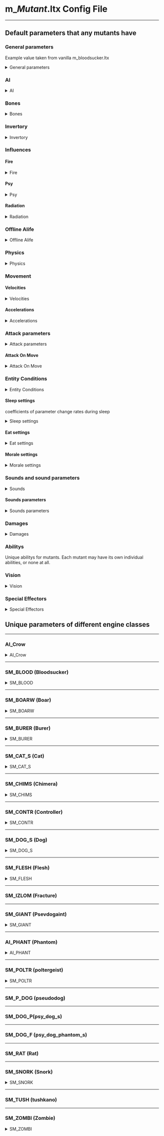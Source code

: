# m_*Mutant*.ltx Config File

___

## Default parameters that any mutants have

### General parameters

Example value taken from vanilla m_bloodsucker.ltx

<details>
    <summary>General parameters</summary>

| Parameter Name | Parameter Description | Example value | Parameter Possible Values and their descriptions |
---|---|---|---|
| GroupControlSection |  | spawn_group |  |
| SpaceRestrictionSection |  | space_restrictor<br> zone_mosquito_bald<br> zone_witches_galantine<br> zone_burning_fuzz1<br> zone_mincer<br> zone_gravi_zone |  |
| $spawn |  | "monsters\bloodsuckers\bloodsucker_base" |  |
| $npc |  | on |  |
| $prefetch | Preload order? | 16 |  |
| visual | Model of a living mutant | monsters\krovosos\krovosos |  |
| corpse_visual | Dead mutant model | monsters\krovosos\krovosos_dead |  |
| destroyed_vis_name | visual, what remains when destroying a monster in an anomaly |  |  |
| cform | parameter for dynamic objects; necessary for correct creation of the skeleton model | skeleton | skeleton |
| class | engine mutant class | SM_BLOOD | SM_BLOOD -  |
| script_binding  |  | bind_monster.bind |  |
| rank |  | 16 |  |
| spec_rank | Monster rank displayed in statistics | normal |  |
| community | What type of monster belongs to | bloodsucker | Taken from game_relations.ltx |
| species | biological species | bloodsucker |  |
| monster_type |  |  |  |
| can_spawn_phantom | Can spawn phantoms | true |  |
| spawn_phantom |  | m_phantom_bloodsucker |  |
| killer_clsids | Game classes of objects from which a mutant can die in offline | Z_MINCER<br> Z_GALANT<br> ZS_BFUZZ<br> ZS_MBALD<br> ZS_GALAN<br> ZS_MINCE |  |
| material | Mutant material specified in [Materials](../../main-folders-and-files/shaders-list/materials-list.md) | creatures\medium |  |
| selector_approach |  |  |  |
| terrain |  | bloodsucker_terrain |  |
| step_params | Step parameters | m_bloodsucker_step_params |  |
| LegsCount | Legs count | 2 |  |

</details>

### AI

<details>
    <summary>AI</summary>

| Parameter Name | Parameter Description | Example value | Parameter Possible Values and their descriptions |
---|---|---|---|
| DayTime_Begin | Beginning of a mutant's day | 22 | Game Time |
| DayTime_End | End of a mutant's day | 5 | Game Time |
| Min_Satiety | Minimum hunger value | 0.000055 |  |
| Max_Satiety | Maximum hunger value | 0.9 |  |
| ef_creature_type | Mutant AI type ([Evaluation Function](../../main-folders-and-files/file-formats/index.html#efd-evaluation-function-data)) | 13 | -1 - No AI?<br> 1 - ?<br> 2 - Rat<br> 3 - Zombie<br> 4 - Zombified Man?<br> 5 - Poltergeist<br> 6 - Blind Dog<br> 7 - Flesh<br> 8 - ?<br> 9 - ?<br> 10 - ?<br> 11 - Boar<br> 12 - Controller<br> 13 - Bloodsucker<br> 14 - Soldier?<br> 15 - ?<br> 16 - Military Stalker?<br> 17 - Stalker<br> 18 - Burer<br> 19 - Psevdogiant<br> 20 - Chimera<br> 21 - Fracture |
| ef_weapon_type |  | 2 |  |
| ef_detector_type | Type of detector used ([Evaluation Function](../../main-folders-and-files/file-formats/index.html#efd-evaluation-function-data)) | 1 | 1 - no detector<br> 2 - simple detector<br> 3 - visual detector |
| panic_threshold  | The threshold below which there will be panic | 0.01 |  |
| weapon_usage | Ability to use weapons(?) | 0 |  |

</details>

### Bones

<details>
    <summary>Bones</summary>

| Parameter Name | Parameter Description | Example value | Parameter Possible Values and their descriptions |
---|---|---|---|
| bone_head  |  | bip01_head | bone name |
| bone_fire |  | bip01_head | bone name |
| bone_eye_left |  | bip01_ponytail1 | bone name |
| bone_eye_right |  | bip01_ponytail2 | bone name |
| bone_spin |  | bip01_spine1 | bone name |

</details>

### Invertory

<details>
    <summary>Invertory</summary>

| Parameter Name | Parameter Description | Example value | Parameter Possible Values and their descriptions |
---|---|---|---|
| icon | Icon in inventory | ui_npc_monster_krovosos |  |
| Spawn_Inventory_Item_Section | What can be found during the search  | mutant_krovosos_jaw | Taken from the file monster_items.ltx |
| Spawn_Inventory_Item_Probability | The chance of a body part falling out  | 0.0 | if you set it to 1.0, it will always fall out. If set to 2.0, two pieces will fall out. |

</details>

### Influences

#### Fire

<details>
    <summary>Fire</summary>

| Parameter Name | Parameter Description | Example value | Parameter Possible Values and their descriptions |
---|---|---|---|
| fire_max_distance |  | 0 |  |
| fire_max_power |  | 5 |  |
| fire_linear_factor |  | 0 |  |
| fire_quadratic_factor |  | 0.025 |  |

</details>

#### Psy

<details>
    <summary>Psy</summary>

| Parameter Name | Parameter Description | Example value | Parameter Possible Values and their descriptions |
---|---|---|---|
| psy_max_distance |  | 0 |  |
| psy_max_power |  | 5 |  |
| psy_linear_factor |  | 0.05 |  |
| psy_quadratic_factor |  | 0 |  |

</details>

#### Radiation

<details>
    <summary>Radiation</summary>

| Parameter Name | Parameter Description | Example value | Parameter Possible Values and their descriptions |
---|---|---|---|
| radiation_max_distance |  | 0 |  |
| radiation_max_power |  | 0.01 |  |
| radiation_linear_factor |  | 1 |  |
| radiation_quadratic_factor |  | 1 |  |
| radiation_pp_effector_name |  | postprocess_rad |  |
| radiation_pp_highest_at |  | 0.02 |  |

</details>

### Offline Alife

<details>
    <summary>Offline Alife</summary>

| Parameter Name | Parameter Description | Example value | Parameter Possible Values and their descriptions |
---|---|---|---|
| Scheduled |  | on |  |
| Human |  | off |  |
| Health | amount of lives in offline | 700 |  |
| MinSpeed | minimum speed to move in offline | 2.0 |  |
| MaxSpeed | maximum speed to move in offline | 4.5 |  |
| going_speed |  | 3.0 |  |
| current_level_going_speed |  | 3.0 |  |
| search_speed |  |  |  |
| smart_terrain_choose_interval |  | 00:15:00 |  |

</details>

### Physics

<details>
    <summary>Physics</summary>

| Parameter Name | Parameter Description | Example value | Parameter Possible Values and their descriptions |
---|---|---|---|
| ph_box0_center |  | 0.0,  0.9,  0.0 |  |
| ph_box0_size |  | 0.35, 0.9,  0.35 |  |
| ph_box1_center |  | 0.0,  0.6,  0.0 |  |
| ph_box1_size |  | 0.40, 0.6,  0.40 |  |
| ph_foot_size |  | 0.20, 0.23, 0.20 |  |
| ph_crash_speed_min |  | 100 |  |
| ph_crash_speed_max |  | 200 |  |
| ph_collision_damage_factor |  | 0.1 |  |
| ph_mass |  | 150 |  |
| ph_skeleton_airr_lin_factor |  | 2.0 |  |
| ph_skeleton_airr_ang_factor |  | 0.0 |  |
| ph_skeleton_hinger_factor1 |  | 1.0 |  |
| ph_skeleton_ddelay | Time of change in the value of friction in the joint since the creation of the shell | 15.0 |  |
| ph_skel_fatal_impulse_factor |  | 12.0 |  |
| ph_after_death_velocity_factor |  | 0.75 |  |
| ph_skel_shot_up_factor |  | 0.25 |  |

</details>

### Movement

#### Velocities

<details>
    <summary>Velocities</summary>

| Parameter Name | Parameter Description | Example value | Parameter Possible Values and their descriptions |
---|---|---|---|
| Velocity_Stand |  |  |  |
| Velocity_RunFwdNormal | running speed |  |  |
| Velocity_RunFwdDamaged | running speed when wounded |  |  |
| Velocity_WalkFwdNormal | step velocity |  |  |
| Velocity_WalkFwdDamaged | step velocity when wounded |  |  |
| Velocity_Drag | velocity when dragging an object |  |  |
| Velocity_Steal | sneak velocity |  |  |

</details>

#### Accelerations

<details>
    <summary>Accelerations</summary>

| Parameter Name | Parameter Description | Example value | Parameter Possible Values and their descriptions |
---|---|---|---|
| Accel_Generic | Total mutant speed | 1.5 |  |
| Accel_Calm | Mutant acceleration at calm | 2.5 |  |
| Accel_Aggressive | Mutant acceleration in an aggressive state | 20.0 |  |

</details>

### Attack parameters

<details>
    <summary>Attack parameters</summary>

| Parameter Name | Parameter Description | Example value | Parameter Possible Values and their descriptions |
---|---|---|---|
| MinAttackDist | Minimum attack distance | 2.0 |  |
| MaxAttackDist | Maximum attack distance | 2.8 |  |
| EffectDistance |  | 20.0 |  |
| hit_type | Type of damage to the target | wound |  |
| as_min_dist |  | 2.0 |  |
| as_step |  | 0.0 |  |
| Run_Attack_Dist |  | 3.5, 4.5 |  |
| Run_Attack_Delay |  | 1000, 3000 |  |
| attack_params |  | m_bloodsucker_attack_params |  |
| attack_effector |  | m_bloodsucker_attack_effector |  |
| Melee_Rotation_Factor | Angular velocity during melee | 2.0 |  |

</details>

#### Attack On Move

<details>
    <summary>Attack On Move</summary>

| Parameter Name | Parameter Description | Example value | Parameter Possible Values and their descriptions |
---|---|---|---|
| aom_enabled | Whether the ability to attack on the move is enabled | 1 |  |
| aom_only_jump | Ability to attack only when jumping(?) | 1 |  |
| aom_animation_left |  | stand_run_attack_right_ |  |
| aom_animation_right |  | stand_run_attack_left_ |  |
| aom_far_radius |  | 15 |  |
| aom_max_go_close_time |  | 8 |  |
| aom_prepare_time  |  | 5 |  |
| aom_attack_radius |  | 1 |  |
| aom_update_side_period |  | 4 |  |
| aom_prediction_factor |  | 1.2 |  |

</details>

### Entity Conditions

<details>
    <summary>Entity Conditions</summary>

| Parameter Name | Parameter Description | Example value | Parameter Possible Values and their descriptions |
---|---|---|---|
| satiety_v | Rate of decrease in satiety over time | 0.0001 |  |
| radiation_v | Radiation reduction rate | 0.00001 |  |
| satiety_power_v | Increasing stamina with decreasing satiety | 0.005 |  |
| satiety_health_v | Increasing health with decreasing satiety | 0.001 |  |
| satiety_critical | The critical satiety value at which health begins to decrease |  |  |
| radiation_health_v | Reduced health when exposed to radiation | 0.0 |  |
| morale_v | Rate of Moral Restoration | 0.01 |  |
| health_hit_part | the percentage of the hit that goes to take away health(?) | 1.0 |  |
| power_hit_part | the percentage of the hit that goes to take away power(?) | 1.0 |  |
| psy_health_v | Speed of psy health recovery | 0.1 |  |
| health_restore_v | Restoring health over time(?) | 0.0001 |  |
| immunities_sect | Mutant immunities section | bloodsucker_immunities |  |
| protections_sect | Mutant protections section | bloodsucker_protections |  |
| bleeding_v | Blood loss at nominal wound per second | 0.008 |  |
| wound_incarnation_v | the steepness of the healing curve (what percentage of the wound remains after healing in a game second)(?) | 0.02 |  |
| min_wound_size | Minimum value at which bleeding will start | 0.0226 |  |
| DamagedThreshold | The value at which the wound animation starts to play | 0.36 |  |

</details>

#### Sleep settings

coefficients of parameter change rates during sleep

<details>
    <summary>Sleep settings</summary>

| Parameter Name | Parameter Description | Example value | Parameter Possible Values and their descriptions |
---|---|---|---|
| sleep_health | Restoring health when sleeping(?) | 1.0 |  |
| sleep_power | Recovering strength when sleeping | 1.0 |  |
| sleep_satiety | Decreased strength when sleeping | 1.0 |  |
| sleep_radiation | damage from radiation while sleeping in a radioactive zone | 1.0 |  |
| sleep_psy_health | Restoring psi health when sleeping(?) | 1.0 |  |

</details>

#### Eat settings

<details>
    <summary>Eat settings</summary>

| Parameter Name | Parameter Description | Example value | Parameter Possible Values and their descriptions |
---|---|---|---|
| eat_freq | bite frequency | 5.0 | Specified in seconds |
| eat_slice | increase in satiety at one bite | 0.05 |  |
| eat_slice_weight | reduction of food from a corpse in one bite | 10.0 |  |
| satiety_threshold | If the value is lower than specified, the monster becomes hungry | 0.8 |  |
| distance_to_corpse | Distance to corpse to start playing eating animation | 0.8 |  |

</details>

#### Morale settings

<details>
    <summary>Morale settings</summary>

| Parameter Name | Parameter Description | Example value | Parameter Possible Values and their descriptions |
---|---|---|---|
| Morale_Hit_Quant |  | 0.1 |  |
| Morale_Attack_Success_Quant | increase in morale during a successful attack | 0.1 |  |
| Morale_Take_Heart_Speed |  | 0.1 |  |
| Morale_Despondent_Speed |  | 0.01 |  |
| Morale_Stable_Speed |  | 0.01 |  |
| Morale_Despondent_Threashold |  | 0.5 |  |

</details>

### Sounds and sound parameters

<details>
    <summary>Sounds</summary>

| Parameter Name | Parameter Description | Example value | Parameter Possible Values and their descriptions |
---|---|---|---|
| sound_idle | Idle sound | monsters\bloodsucker\idle_ |  |
| sound_eat | sound of eating | monsters\bloodsucker\eat_ |  |
| sound_aggressive | sound of aggression | monsters\bloodsucker\sucker_breath_mix_ |  |
| sound_attack_hit | Sound of attack | monsters\bloodsucker\attack_hit_ |  |
| sound_take_damage | sound of taking damage | monsters\bloodsucker\hit_ |  |
| sound_die | Sound of death | monsters\bloodsucker\die_ |  |
| sound_panic | Sound of panic | monsters\bloodsucker\hit_ |  |
| sound_die_in_anomaly | Sound when dying in an anomaly |  |  |
| sound_distant_idle |  | monsters\bloodsucker\die_ |  |

</details>

#### Sounds parameters

<details>
    <summary>Sounds parameters</summary>

| Parameter Name | Parameter Description | Example value | Parameter Possible Values and their descriptions |
---|---|---|---|
| distant_idle_sound_delay |  | 80000 |  |
| distant_idle_sound_range |  | 100.0 |  |
| idle_sound_delay | random delay between sound playback at idle | 95000 | 0 to N |
| eat_sound_delay | random delay between playing the sound of eating | 3000 | 0 to N |
| attack_sound_delay | random delay between sound playback on attack | 1000 | 0 to N |
| SoundThreshold |  | 0.05 | range [0 - 1] |
| max_hear_dist | Distance at which sounds are heard | 60 |  |

</details>

### Damages

<details>
    <summary>Damages</summary>

| Parameter Name | Parameter Description | Example value | Parameter Possible Values and their descriptions |
---|---|---|---|
| damage | m_bloodsucker_damage |  |  |
| critical_wound_threshold | Critical wound threshold | -1 |  |
| critical_wound_decrease_quant |  | 0 |  |
| critical_wound_anim_head |  | critical_hit_torso_0 |  |
| critical_wound_bones_head |  | bloodsucker_critical_wound_bones_head |  |
| critical_wound_anim_torso |  | critical_hit_torso_0 |  |
| critical_wound_bones_torso |  | bloodsucker_critical_wound_bones_torso |  |
| critical_wound_anim_legs |  | critical_hit_torso_0 |  |
| critical_wound_bones_legs |  | bloodsucker_critical_wound_bones_legs |  |

</details>

### Abilitys

Unique abilitys for mutants. Each mutant may have its own individual abilities, or none at all.

### Vision

<details>
    <summary>Vision</summary>

| Parameter Name | Parameter Description | Example value | Parameter Possible Values and their descriptions |
---|---|---|---|
| eye_fov | Field of view | 180 |  |
| eye_range | Visibility range | 150 |  |
| DynamicObjectsCount | Determines how many objects the mutant can remember seeing | 32 |  |
| vision_free_section |  | bloodsucker_vision_free |  |
| vision_danger_section |  | bloodsucker_vision_danger |  |
| min_view_distance | Minimum visibility distance | 0.8 | coefficient, which is multiplied by eye_range, depending on the angle |
| max_view_distance | Maximum visibility distance | 1.0 | coefficient, which is multiplied by eye_range, depending on the angle |
| visibility_threshold | value, when the sum is reached, the object is considered visible | 190.0 |  |
| always_visible_distance |  | 0.05 |  |
| time_quant | Used when calculating the visibility of one creature to another (the formula involves time, time quantum, illumination, speed of an object, and distance to it) | 0.0005 |  |
| decrease_value | the value by which the weight is reduced if the object is caught in the frustum, but is detached for some reason | 0.01 |  |
| velocity_factor |  | 0.2 |  |
| luminocity_factor | light factor (for Actor only) | 0.6 |  |
| transparency_threshold |  | 0.1 |  |
| feel_enemy_who_just_hit_max_distance | the distance at which the monster will sense the shooter in any case | 350 |  |

</details>

### Special Effectors

<details>
    <summary>Special Effectors</summary>

| Parameter Name | Parameter Description | Example value | Parameter Possible Values and their descriptions |
---|---|---|---|
| duality_h |  | 0.08 |  |
| duality_v |  | 0.06 |  |
| blur |  | 0.71 |  |
| gray |  | 0.5 |  |
| noise_intensity |  | 0.5 |  |
| noise_grain |  | 0.3 |  |
| noise_fps |  | 30 |  |
| color_base |  | 0.255,0.0,0.0 |  |
| color_gray |  | 0.333,0.333,0.333 |  |
| color_add |  | 0,0,0 |  |
| time |  | 0.65 |  |
| time_attack | fade in | 0.1 |  |
| time_release | fade out | 0.45 |  |
| ce_time |  | 0.6 |  |
| ce_amplitude |  | 10 |  |
| ce_period_number |  | 1.0 |  |
| ce_power |  | 2.0 |  |
| skin_armor |  | 0.3 |  |
| hit_fraction_monster |  | 0.5 |  |

</details>

## Unique parameters of different engine classes

___

### AI_Crow

<details>
    <summary>AI_Crow</summary>

| Parameter Name | Parameter Description | Example value | Parameter Possible Values and their descriptions |
---|---|---|---|
| speed |  | 6.0 |  |
| angular_speed |  | 0.1 |  |
| goal_change_delta |  | 5.0 |  |
| min_height |  | 30 |  |
| goal_variability |  | 50.0, 10.0, 50.0 |  |
| idle_sound_delta |  | 400.f |  |

</details>

___

### SM_BLOOD (Bloodsucker)

<details>
    <summary>SM_BLOOD</summary>

#### Sounds

| Parameter Name | Parameter Description | Example value | Parameter Possible Values and their descriptions |
---|---|---|---|
| Sound_Growl |  | monsters\bloodsucker\sucker_growl_ |  |
| Sound_Alien |  | monsters\bloodsucker\sucker_breath_ |  |
| Sound_Invisibility_Change_State |  | monsters\bloodsucker\invisible |  |
| Sound_Vampire_Grasp |  | monsters\bloodsucker\vampire_grasp |  |
| Sound_Vampire_Sucking |  | monsters\bloodsucker\vampire_sucking |  |
| Sound_Vampire_Hit |  | monsters\bloodsucker\vampire_hit |  |
| Sound_Vampire_StartHunt |  | monsters\bloodsucker\vampire_grasp |  |

#### Velocities

| Parameter Name | Parameter Description | Example value | Parameter Possible Values and their descriptions |
---|---|---|---|
| Velocity_Invisible_Linear |  | 5.0 |  |
| Velocity_Invisible_Angular |  | 4.62 |  |

#### Abilitys

##### Invisible Ability

| Parameter Name | Parameter Description | Example value | Parameter Possible Values and their descriptions |
---|---|---|---|
| Particle_Invisible |  | anomaly2\bloodsucker_shield |  |
| Particles_Invisible_Tracks |  | monsters\bloodsucker_step |  |
| Particles_Invisible_Tracks_Freq |  | 70 |  |
| Invisibility_BlinkTime |  | 300 |  |
| Invisibility_BlinkMicroInterval |  | 30 |  |
| Invisibility_EnergySpeed |  | 0.05 |  |
| full_visibility_radius |  | 5 |  |
| partial_visibility_radius |  | 9 |  |
| no_visibility_radius |  | 14 |  |
| visibility_state_change_min_delay |  | 1000 |  |

#### Vampire Ability

| Parameter Name | Parameter Description | Example value | Parameter Possible Values and their descriptions |
---|---|---|---|
| Vampire_Delay |  | 5000 |  |
| Vampire_Want_Speed |  | 0.1 |  |
| Vampire_Wound |  | 0.2 |  |
| Vampire_GainHealth | how many hp to restore? | 0.65 |  |
| Vampire_Sufficient_Hits |  | 5 |  |
| Vampire_Distance |  | 1 |  |
| vampire_effector |  | m_bloodsucker_vampire_effector |  |

#### Predator Ability

| Parameter Name | Parameter Description | Example value | Parameter Possible Values and their descriptions |
---|---|---|---|
| Predator_Visual | Visual in invisibility | monsters\krovosos\krovosos_xray |  |

</details>

___

### SM_BOARW (Boar)

<details>
    <summary>SM_BOARW</summary>

| Parameter Name | Parameter Description | Example value | Parameter Possible Values and their descriptions |
---|---|---|---|
| actor_restrictor |  | medium_monster |  |

### Abilitys

#### Squad seperation behaviour Ability

| Parameter Name | Parameter Description | Example value | Parameter Possible Values and their descriptions |
---|---|---|---|
| separate_factor | pushing force | 0.8 |  |
| separate_range | radius in which the pushing acts | 3 |  |

</details>

___

### SM_BURER (Burer)

<details>
    <summary>SM_BURER</summary>

#### Sounds

| Parameter Name | Parameter Description | Example value | Parameter Possible Values and their descriptions |
---|---|---|---|
| sound_tele_hold |  | monsters\burer\burer_tele_hold |  |
| sound_tele_throw |  | monsters\burer\burer_tele_throw |  |
| sound_gravi_wave |  |  |  |
| sound_tele_attack |  |  |  |
| scan_sound |  | monsters\burer\burer_scan_affect_0 |  |

### Abilitys

#### Shield Ability

| Parameter Name | Parameter Description | Example value | Parameter Possible Values and their descriptions |
---|---|---|---|
| shield_cooldown |  | 3000 |  |
| shield_time |  | 3000 |  |
| shield_keep_particle |  | artefact\af_thermal_hide |  |
| shield_keep_particle_period |  | 300 |  |
| Particle_Shield |  | artefact\af_thermal_hide |  |

#### Anti-aim Ability

| Parameter Name | Parameter Description | Example value | Parameter Possible Values and their descriptions |
---|---|---|---|
| anti_aim_timeout |  | 2 | sec |
| anti_aim_effectors |  | effector_monster_hit_1, effector_monster_hit_2, effector_monster_hit_3, effector_monster_hit_4 |  |
| anti_aim_animation |  | stand_stamina_attack_ |  |
| anti_aim_max_angle |  | 0.3 |  |
| anti_aim_detection_gain_speed |  | 10 |  |
| anti_aim_detection_loose_speed |  | 0.1 |  |
| weapon_drop_velocity |  | 8 |  |
| weapon_drop_stamina_k |  | 0.6 | IF player stamina < stamina_hit*inv_weight(weapon param)*weapon_drop_stamina_k THEN weapon is dropped |
| weight_to_stamina_hit |  | 0.11 | kg to stamina % |

#### Gravi Ability

| Parameter Name | Parameter Description | Example value | Parameter Possible Values and their descriptions |
---|---|---|---|
| Gravi_Cooldown |  | 6840 | milisec |
| Gravi_MinDist |  | 1 | meter |
| Gravi_MaxDist |  | 18 | meter |
| Gravi_Speed |  | 33 | meter/sec |
| Gravi_Step |  | 2 | meter |
| Gravi_Time_To_Hold |  | 1940 | milisec |
| Gravi_Radius |  | 3.0 |  |
| Gravi_Impulse_To_Objects |  | 70.0 |  |
| Gravi_Impulse_To_Enemy |  | 330.0 |  |
| Gravi_Hit_Power |  | 0.61 |  |

#### Tele Ability

| Parameter Name | Parameter Description | Example value | Parameter Possible Values and their descriptions |
---|---|---|---|
| Tele_Max_Handled_Objects |  | 3 |  |
| Tele_Max_Time | max time to be in telekinesis | 6200 | s |
| Tele_Time_To_Hold |  | 340 |  |
| Tele_Object_Min_Mass |  | 10 |  |
| Tele_Object_Max_Mass |  | 1000.0 |  |
| Tele_Find_Radius |  | 25.0 |  |
| Tele_Min_Distance |  | 5 |  |
| Tele_Max_Distance |  | 60 |  |
| Tele_Raise_Speed |  | 7 |  |
| Tele_Fly_Velocity |  | 50 |  |
| Tele_Object_Height |  | 3 |  |

#### Scanner Ability

| Parameter Name | Parameter Description | Example value | Parameter Possible Values and their descriptions |
---|---|---|---|
| scan_critical_value | threshold value | 25.0 |  |
| scan_radius | scanning radius | 50.0 |  |
| scan_velocity_threshold | the boundary speed up to which the actor's movement is ignored | 4.0 |  |
| scan_decrease_value | decrease in the current amount per second | 0.3 |  |
| scan_trace_time_freq | speed trace frequency | 2 |  |
| scan_effector_section |  | m_burer_scan_effector |  |

</details>

___

### SM_CAT_S (Cat)

<details>
    <summary>SM_CAT_S</summary>

### Movement

#### Jump Parameters

| Parameter Name | Parameter Description | Example value | Parameter Possible Values and their descriptions |
---|---|---|---|
| jump_delay | random delay between jumps | 2500 |  |
| jump_factor | jump factor | 2.0 |  |
| jump_ground_trace_range |  | 1.5 |  |
| jump_hit_trace_range |  | 2.0 |  |
| jump_build_line_distance |  | 5.0 |  |
| jump_min_distance | minimum jump distance | 2.0 |  |
| jump_max_distance | maximum jump distance | 8.0 |  |
| jump_max_angle | maximum angle between the direction of the monster's body and the victim | 0.33 |  |
| jump_max_height |  | 5.0 |  |
| jump_auto_aim_factor |  | 0.6 |  |

</details>

___

### SM_CHIMS (Chimera)

<details>
    <summary>SM_CHIMS</summary>

Attack specific

| Parameter Name | Parameter Description | Example value | Parameter Possible Values and their descriptions |
---|---|---|---|
| prediction_factor |  | 0.1 |  |
| attack_radius | run around radius | 1 |  |
| prepare_jump_timeout |  | 0 | Specified in milliseconds |
| attack_jump_timeout |  | 0 | Specified in milliseconds |
| stealth_timeout |  | 0 | Specified in milliseconds |
| num_attack_jumps |  | 1 |  |
| num_prepare_jumps |  | 0 |  |

</details>

___

### SM_CONTR (Controller)

<details>
    <summary>SM_CONTR</summary>

| Parameter Name | Parameter Description | Example value | Parameter Possible Values and their descriptions |
---|---|---|---|
| selector_free_hunting |  |  |  |
| selector_cover |  |  |  |
| selector_hear_sound |  |  |  |
| selector_getaway |  |  |  |
| selector_approach |  |  |  |
| selector_walk_around |  |  |  |

| Parameter Name | Parameter Description | Example value | Parameter Possible Values and their descriptions |
---|---|---|---|
| tube_condition_see_duration |  | 10 |  |
| tube_condition_min_delay |  | 2000 |  |
| tube_damage |  | 1.0 |  |
| tube_condition_min_distance |  | 3.5 |  |
| tube_at_once |  | false |  |

| Parameter Name | Parameter Description | Example value | Parameter Possible Values and their descriptions |
---|---|---|---|
| control_fx_texture |  | act\act_controller_hit |  |
| control_fx_texture2 |  | act\act_controller_hit1 |  |

#### Abilitys

#### Controlling Ability

| Parameter Name | Parameter Description | Example value | Parameter Possible Values and their descriptions |
---|---|---|---|
| Max_Controlled_Count |  | 10 |  |
| control_effector |  | controller_control_effector |  |
| Friend_Community_Overrides |  | monolith |  |
| Control_Hit |  | weapons\generic_weapon_controller |  |

#### Anti-aim Ability

| Parameter Name | Parameter Description | Example value | Parameter Possible Values and their descriptions |
---|---|---|---|
| anti_aim_timeout |  | 4 | sec |
| anti_aim_effectors |  | effector_monster_hit_1, effector_monster_hit_2, effector_monster_hit_3, effector_monster_hit_4 |  |
| anti_aim_animation |  | stand_attack_ |  |
| anti_aim_max_angle |  | 0.5 |  |
| anti_aim_detection_gain_speed |  | 1 |  |
| anti_aim_detection_loose_speed |  | 0.1 |  |

</details>

___

### SM_DOG_S (Dog)

<details>
    <summary>SM_DOG_S</summary>

#### Mob-home parameters

Parameters of a dog's behavior in the area designated for him home

| Parameter Name | Parameter Description | Example value | Parameter Possible Values and their descriptions |
---|---|---|---|
| anim_factor |  | 50 | Specified in percent (from 1 to 100) |
| corpse_use_timeout | timeout on using a corpse | 10 | Specified in seconds |
| min_life_time | minimum waking time | 10 | сек (расчитывается min_life_time + rand(10) * min_life_time) |
| min_sleep_time | minimum sleep time | 5 | сек. (расчитывается min_sleep_time + rand(5) * min_sleep_time) |
| drive_out_time | the time during which the dog will try to chase the enemy away | 5 |  |
| min_move_dist | the minimum length of the patrol section | 4 | Specified in minutes |
| max_move_dist | maximum length of the patrol section | 6 | Specified in minutes |

</details>

___

### SM_FLESH (Flesh)

<details>
    <summary>SM_FLESH</summary>

#### Squad seperation behaviour

| Parameter Name | Parameter Description | Example value | Parameter Possible Values and their descriptions |
---|---|---|---|
| separate_factor | pushing force | 0.8 |  | 
| separate_range | radius in which the pushing acts | 3 |  |

</details>

___

### SM_IZLOM (Fracture)

___

### SM_GIANT (Psevdogaint)

<details>
    <summary>SM_GIANT</summary>

#### step effector

| Parameter Name | Parameter Description | Example value | Parameter Possible Values and their descriptions |
---|---|---|---|
| step_effector_time |  | 0.5 |  |
| step_effector_amplitude |  | 1.5 |  |
| step_effector_period_number |  | 5.0 |  |

#### AI

| Parameter Name | Parameter Description | Example value | Parameter Possible Values and their descriptions |
---|---|---|---|
| Anomaly_Detect_Radius |  | 15.0 |  |
| Anomaly_Detect_Time_Remember |  | 10000 |  |

#### Huge Kick Ability

| Parameter Name | Parameter Description | Example value | Parameter Possible Values and their descriptions |
---|---|---|---|
| HugeKick_Damage |  | 1.4 |  |
| HugeKick_Particles |  | monsters\gigant_wave |  |
| HugeKick_MinMaxDist |  | 1,20 |  |
| HugeKick_MinMaxDelay |  | 7000, 12000 |  |
| HugeKick_Time_SlowDown |  | 2000 |  |

</details>

___

### AI_PHANT (Phantom)

<details>
    <summary>AI_PHANT</summary>

| Parameter Name | Parameter Description | Example value | Parameter Possible Values and their descriptions |
---|---|---|---|
| speed |  | 0.5 |  |
| angular_speed |  | 3.5 |  |
| contact_hit |  | 0.05 |  |

#### Sounds

| Parameter Name | Parameter Description | Example value | Parameter Possible Values and their descriptions |
---|---|---|---|
| sound_birth |  | monsters\poltergeist\attack_hit_0 |  |
| sound_fly |  | monsters\poltergeist\die_0 |  |
| sound_contact |  | monsters\poltergeist\hit_0 |  |
| sound_shoot |  | monsters\biting\def_0 |  |

#### Particles

| Parameter Name | Parameter Description | Example value | Parameter Possible Values and their descriptions |
---|---|---|---|
| particles_birth |  | monsters\phantom_birth |  |
| particles_fly |  | monsters\phantom_fly |  |
| particles_contact |  | monsters\phantom_death |  |
| particles_shoot |  | monsters\phantom_death |  |

</details>

___

### SM_POLTR (poltergeist)

<details>
    <summary>SM_POLTR</summary>

| Parameter Name | Parameter Description | Example value | Parameter Possible Values and their descriptions |
---|---|---|---|
| squad_attack_algorithm |  | 1 |  |

| Parameter Name | Parameter Description | Example value | Parameter Possible Values and their descriptions |
---|---|---|---|
| anger_hunger_threshold |  | 0.1 |  |
| anger_loud_threshold |  | 0.7 |  |

| Parameter Name | Parameter Description | Example value | Parameter Possible Values and their descriptions |
---|---|---|---|
| Invisible_Energy_Restore_Velocity |  | 0.1 |  |
| Invisible_Energy_Decline_Velocity |  | 0.0 |  |
| Invisible_Energy_Critical_Value |  | 0.01 |  |
| Invisible_Energy_Activate_Value |  | 0.99 |  |
| Invisible_Energy_Aggressive_Restore_Velocity |  | 0.1 |  |

| Parameter Name | Parameter Description | Example value | Parameter Possible Values and their descriptions |
---|---|---|---|
| Particles_Damage |  | monsters\polter_damage |  |
| Particles_Death |  | monsters\polter_death_00 |  |
| Particles_Idle |  | monsters\polter_idle_00 |  |
| Particles_Hidden |  | monsters\polter_linza_00 |  |

;-- Delays -------------------
| Parameter Name | Parameter Description | Example value | Parameter Possible Values and their descriptions |
---|---|---|---|
| Delay_Flame_Min |  | 30000 |  |
| Delay_Flame_Normal |  | 30001 |  |
| Delay_Flame_Aggressive |  | 30001 |  |

| Parameter Name | Parameter Description | Example value | Parameter Possible Values and their descriptions |
---|---|---|---|
| Delay_Tele_Min |  | 0 |  |
| Delay_Tele_Normal |  | 100 |  |
| Delay_Tele_Aggressive |  | 10 |  |

| Parameter Name | Parameter Description | Example value | Parameter Possible Values and their descriptions |
---|---|---|---|
| Delay_Scare_Min |  | 30000 |  |
| Delay_Scare_Normal |  | 30001 |  |
| Delay_Scare_Aggressive |  | 30001 |  |

</details>

___

### SM_P_DOG (pseudodog)

___

### SM_DOG_P(psy_dog_s)

___

### SM_DOG_F (psy_dog_phantom_s)

___

### SM_RAT (Rat)

___

### SM_SNORK (Snork)

<details>
    <summary>SM_SNORK</summary>

| Parameter Name | Parameter Description | Example value | Parameter Possible Values and their descriptions |
---|---|---|---|
| jump_delay |  | 4000 |  |
| jump_factor |  | 2.0 |  |
| jump_ground_trace_range |  | 1.5 |  |
| jump_hit_trace_range |  | 2.0 |  |
| jump_build_line_distance |  | 6.0 |  |
| jump_min_distance |  | 3.0 |  |
| jump_max_distance |  | 10.0 |  |
| jump_max_angle |  | 0.6 |  |
| jump_max_height |  | 12 |  |
| jump_auto_aim_factor |  | 0 |  |

#### Sounds

| Parameter Name | Parameter Description | Example value | Parameter Possible Values and their descriptions |
---|---|---|---|
| sound_landing | Sound on landing | monsters\biting\def_ |  |

</details>

___

### SM_TUSH (tushkano)

___

### SM_ZOMBI (Zombie)

<details>
    <summary>SM_ZOMBI</summary>

| Parameter Name | Parameter Description | Example value | Parameter Possible Values and their descriptions |
---|---|---|---|
| FakeDeathCount | max count of fake death | 4 |  |
| StartFakeDeathHealthThreshold | health threshold after which fake death begins | 0.6 |  |

</details>
